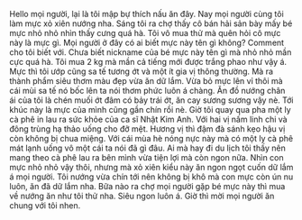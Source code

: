 Hello mọi người, lại là tôi mập bự thích nấu ăn đây. Nay mọi người cùng tôi làm mực xỏ xiên nướng nha. Sáng tôi ra chợ thấy cô bán hải sản bày mấy bé mực nhỏ nhỏ nhìn thấy cưng quá hà. Tôi vô mua thử mà quên hỏi cô mực này là mực gì. Mọi người ở đây có ai biết mực này tên gì không? Comment cho tôi biết với. Chưa biết nickname của bé mực này tên gì mà nhỏ nhỏ mần cực quá hà. Tôi mua 2 kg mà mần cả tiếng mới được trắng phao như vậy á. Mực thì tôi ướp cũng sa tế tương ớt và một ít gia vị thông thường. Mà ra thành phẩm siêu thơm màu đẹp vừa ăn dữ lắm. Vừa bỏ mực lên vỉ thôi mà cái mùi sa tế nó bốc lên ta nói thơm phức luôn á chàng. Ăn đồ nướng chân ái của tôi là chén muối ớt đâm có bảy trái ớt, ăn cay sương sương vậy nè. Tới khúc này là mực của mình cũng gần chín rồi nè. Giờ tôi quay qua pha một ly cà phê in lau ra sức khỏe của ca sĩ Nhật Kim Anh. Với hai vị nấm linh chi và đông trùng hạ thảo uống cho đỡ mệt. Hương vị thì đậm đà sánh kẹo hậu vị còn không bị chua miệng. Với cái mùa hè nóng nực này mà có một ly cà phê mát lạnh uống vô một cái ta nói đã gì đâu. Ai mà hay đi du lịch tôi thấy nên mang theo cà phê lau ra bên mình vừa tiện lợi mà còn ngon nữa. Nhìn con mực nhỏ nhỏ vậy thôi, nhưng mà xỏ xiên kiểu này ăn ngon ngọt cuốn dữ lắm á mọi người. Tôi nướng vừa chín tới nên không bị khô mà con mực còn ún nu luôn, ăn đã dữ lắm nha. Bữa nào ra chợ mọi người gặp bé mực này thì mua về nướng ăn như tôi thử nha. Siêu ngon luôn á. Giờ thì mời mọi người ăn chung với tôi nhen.